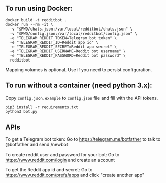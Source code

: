 To run using Docker:
---

    docker build -t redditbot .
    docker run --rm -it \
      -v "$PWD/chats.json:/var/local/redditbot/chats.json" \
      -v "$PWD/config.json:/var/local/redditbot/config.json" \
      -e "TELEGRAM_REDDIT_TOKEN=Telegram bot token" \
      -e "TELEGRAM_REDDIT_ID=Reddit app id" \
      -e "TELEGRAM_REDDIT_SECRET=Reddit app secret" \
      -e "TELEGRAM_REDDIT_USERNAME=Reddit bot username" \
      -e "TELEGRAM_REDDIT_PASSWORD=Reddit bot password" \
      redditbot

Mapping volumes is optional. Use if you need to persist configuration.

To run without a container (need python 3.x):
---

Copy `config.json.example` to `config.json` file and fill with the API tokens.

    pip3 install -r requirements.txt
    python3 bot.py

APIs
---

To get a Telegram bot token:
  Go to https://telegram.me/botfather to talk to @botfather and send /newbot

To create reddit user and password for your bot:
  Go to https://www.reddit.com/login and create an account

To get the Reddit app id and secret:
  Go to https://www.reddit.com/prefs/apps and click "create another app"
